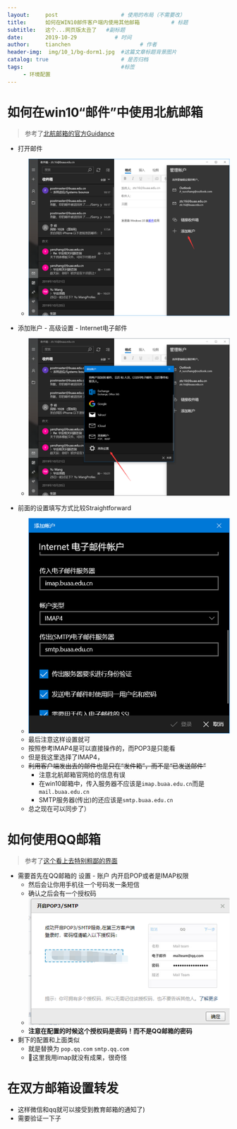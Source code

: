 ```yaml
---
layout:     post                    # 使用的布局（不需要改）
title:      如何在WIN10邮件客户端内使用其他邮箱          # 标题 
subtitle:   这个...网页版太丑了   #副标题
date:       2019-10-29            # 时间
author:     tianchen                      # 作者
header-img:  img/10_1/bg-dorm1.jpg  #这篇文章标题背景图片  
catalog: true                       # 是否归档
tags:                               #标签
     - 环境配置
---
```




# 如何在win10“邮件”中使用北航邮箱

> 参考了[北航邮箱的官方Guidance](https://mail.buaa.edu.cn/coremail/help/clientoption_zh_CN.jsp)

* 打开邮件
  * ![](https://github.com/A-suozhang/MyPicBed/raw/master/img/20191029190241.png)

* 添加账户 - 高级设置 - Internet电子邮件
  * ![](https://github.com/A-suozhang/MyPicBed/raw/master/img/20191029190328.png)

* 前面的设置填写方式比较Straightforward
  * ![](https://github.com/A-suozhang/MyPicBed/raw/master/img/20191029190705.png)
  * 最后注意这样设置就可
  * 按照参考IMAP4是可以直接操作的，而POP3是只能看
  * 但是我这里选择了IMAP4，
  * ~~利用客户端发出去的邮件也是只在“发件箱”，而不是“已发送邮件”~~
    * 注意北航邮箱官网给的信息有误
    * 在win10邮箱中，传入服务器不应该是```imap.buaa.edu.cn```而是```mail.buaa.edu.cn```
    * SMTP服务器(传出)的还应该是```smtp.buaa.edu.cn```
  * 总之现在可以同步了）

# 如何使用QQ邮箱

> 参考了[这个看上去特别粗鄙的界面](https://www.jb51.net/os/win10/459724.html)

* 需要首先在QQ邮箱的 设置 - 账户 内开启POP或者是IMAP权限
  * 然后会让你用手机往一个号码发一条短信
  * 确认之后会有一个授权码
  * ![](https://github.com/A-suozhang/MyPicBed/raw/master/img/20191029201919.png)
  * **注意在配置的时候这个授权码是密码！而不是QQ邮箱的密码**
* 剩下的配置和上面类似
  * 就是替换为 ```pop.qq.com``` ```smtp.qq.com```
  * 🚩这里我用imap就没有成果，很奇怪

# 在双方邮箱设置转发
* 这样微信和qq就可以接受到教育邮箱的通知了)
* 需要验证一下子